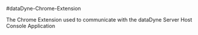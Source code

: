 #dataDyne-Chrome-Extension

The Chrome Extension used to communicate with the dataDyne Server Host Console Application

